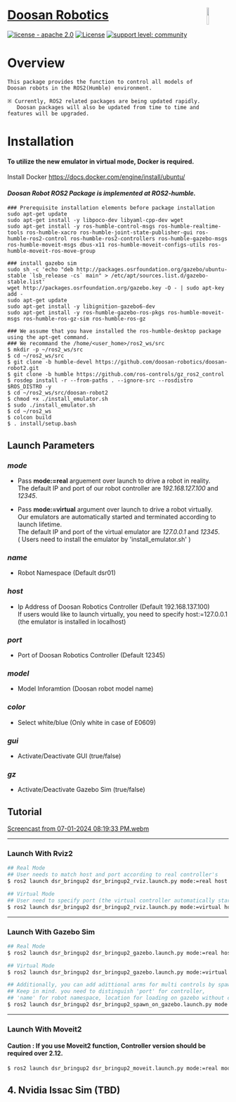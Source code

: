 

# [Doosan Robotics](http://www.doosanrobotics.com/kr/)<img src="https://user-images.githubusercontent.com/47092672/97660147-142f1f00-1ab4-11eb-9d14-48f30a666cdc.PNG" width="10%" align="right">
[![license - apache 2.0](https://img.shields.io/:license-Apache%202.0-yellowgreen.svg)](https://opensource.org/licenses/Apache-2.0)
[![License](https://img.shields.io/badge/License-BSD%203--Clause-blue.svg)](https://opensource.org/licenses/BSD-3-Clause)
[![support level: community](https://img.shields.io/badge/support%20level-community-lightgray.png)](http://rosindustrial.org/news/2016/10/7/better-supporting-a-growing-ros-industrial-software-platform)
# Overview
    
    This package provides the function to control all models of Doosan robots in the ROS2(Humble) environment.
    
    ※ Currently, ROS2 related packages are being updated rapidly. 
       Doosan packages will also be updated from time to time and features will be upgraded.
 

# Installation 
#### To utilize the new emulator in virtual mode, Docker is required. 

Install Docker https://docs.docker.com/engine/install/ubuntu/

#### *Doosan Robot ROS2 Package is implemented at ROS2-humble.*
    ### Prerequisite installation elements before package installation
    sudo apt-get update
    sudo apt-get install -y libpoco-dev libyaml-cpp-dev wget
    sudo apt-get install -y ros-humble-control-msgs ros-humble-realtime-tools ros-humble-xacro ros-humble-joint-state-publisher-gui ros-humble-ros2-control ros-humble-ros2-controllers ros-humble-gazebo-msgs ros-humble-moveit-msgs dbus-x11 ros-humble-moveit-configs-utils ros-humble-moveit-ros-move-group

    ### install gazebo sim
    sudo sh -c 'echo "deb http://packages.osrfoundation.org/gazebo/ubuntu-stable `lsb_release -cs` main" > /etc/apt/sources.list.d/gazebo-stable.list'
    wget http://packages.osrfoundation.org/gazebo.key -O - | sudo apt-key add -
    sudo apt-get update
    sudo apt-get install -y libignition-gazebo6-dev
    sudo apt-get install -y ros-humble-gazebo-ros-pkgs ros-humble-moveit-msgs ros-humble-ros-gz-sim ros-humble-ros-gz
    
    ### We assume that you have installed the ros-humble-desktop package using the apt-get command.
    ### We recommand the /home/<user_home>/ros2_ws/src
    $ mkdir -p ~/ros2_ws/src
    $ cd ~/ros2_ws/src
    $ git clone -b humble-devel https://github.com/doosan-robotics/doosan-robot2.git
    $ git clone -b humble https://github.com/ros-controls/gz_ros2_control
    $ rosdep install -r --from-paths . --ignore-src --rosdistro $ROS_DISTRO -y
    $ cd ~/ros2_ws/src/doosan-robot2
    $ chmod +x ./install_emulator.sh
    $ sudo ./install_emulator.sh
    $ cd ~/ros2_ws
    $ colcon build
    $ . install/setup.bash


## Launch Parameters
### *mode*
- Pass __mode:=real__ arguement over launch to drive a robot in reality.   
The default IP and port of our robot controller are _192.168.127.100_ and _12345_.

- Pass __mode:=virtual__ argument over launch to drive a robot virtually.   
Our emulators are automatically started and terminated according to launch lifetime.   
The default IP and port of the virtual emulator are _127.0.0.1_ and _12345_.   
( Users need to install the emulator by 'install_emulator.sh' )


### *name* 
- Robot Namespace (Default dsr01)

### *host* 
- Ip Address of Doosan Robotics Controller  (Default 192.168.137.100)   
If users would like to launch virtually, you need to specify host:=127.0.0.1 (the emulator is installed in localhost)

### *port* 
- Port of Doosan Robotics Controller (Default 12345)

### *model*
- Model Inforamtion (Doosan robot model name)

### *color*
- Select white/blue (Only white in case of E0609)

### *gui*
- Activate/Deactivate GUI (true/false)

### *gz*
- Activate/Deactivate Gazebo Sim (true/false) 


## Tutorial
[Screencast from 07-01-2024 08:19:33 PM.webm](https://github.com/leeminju531/doosan-robot2/assets/70446214/70ece15c-248e-4e67-bf6f-0b23f07577ff)

---
### Launch With Rviz2
```bash
## Real Mode
## User needs to match host and port according to real controller's
$ ros2 launch dsr_bringup2 dsr_bringup2_rviz.launch.py mode:=real host:=192.168.137.100 port:=12345 model:=m1013
```

```bash
## Virtual Mode
## User need to specify port (the virtual controller automatically starts on it)
$ ros2 launch dsr_bringup2 dsr_bringup2_rviz.launch.py mode:=virtual host:=127.0.0.1 port:=12345 model:=m1013
```

---
### Launch With Gazebo Sim
```bash
## Real Mode
$ ros2 launch dsr_bringup2 dsr_bringup2_gazebo.launch.py mode:=real host:=192.168.137.100 model:=m1013
```
```bash
## Virtual Mode
$ ros2 launch dsr_bringup2 dsr_bringup2_gazebo.launch.py mode:=virtual host:=127.0.0.1 port:=12346 name:=dsr01 x:=0 y:=0

## Additionally, you can add adittional arms for multi controls by spawning sperate ones. 
## Keep in mind. you need to distinguish 'port' for controller,
## 'name' for robot namespace, location for loading on gazebo without collisions. 
$ ros2 launch dsr_bringup2 dsr_bringup2_spawn_on_gazebo.launch.py mode:=virtual host:=127.0.0.1 port:=12347 name:=dsr02 x:=2 y:=2
```

---
### Launch With Moveit2
#### Caution : If you use Moveit2 function, Controller version should be required over 2.12.
```bash
$ ros2 launch dsr_bringup2 dsr_bringup2_moveit.launch.py mode:=real model:=m1013 host:=192.168.137.100
```

## 4. Nvidia Issac Sim (TBD)
